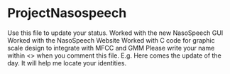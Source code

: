 # ProjectNasospeech
Use this file to update your status.
Worked with the new NasoSpeech GUI
Worked with the NasoSpeech Website
Worked with C code for graphic scale design to integrate with MFCC and GMM
<Abhishek Shrivastava> Please write your name within <> when you comment this file. E.g. <Roshan Chettri> Here comes the update of the day. It will help me locate your identities.
